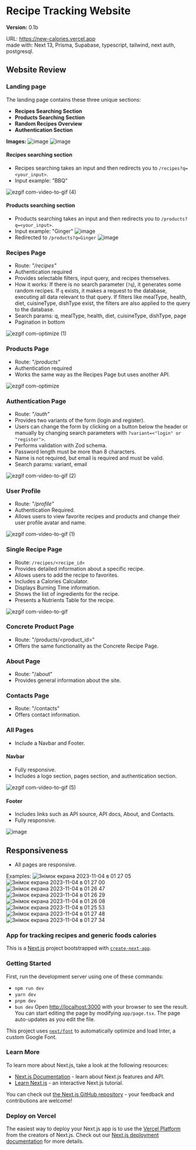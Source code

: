 # Recipe Tracking Website
**Version:** 0.1b
  
URL: https://new-calories.vercel.app  
made with: Next 13, Prisma, Supabase, typescript, tailwind, next auth, postgresql.
## Website Review

### Landing page
The landing page contains these three unique sections:
- **Recipes Searching Section**
- **Products Searching Section**
- **Random Recipes Overview**
- **Authentication Section**

**Images:**
![image](https://github.com/sinarhen/NextCalories/assets/105736826/ca3b5efd-9a6d-4c5f-ab83-04007caaf85f)
![image](https://github.com/sinarhen/NextCalories/assets/105736826/12f7c22a-b7a2-4967-ad4e-3684e25d0fa3)

#### Recipes searching section
- Recipes searching takes an input and then redirects you to `/recipes?q=<your_input>`.
- Input example: "BBQ"

![ezgif com-video-to-gif (4)](https://github.com/sinarhen/NextCalories/assets/105736826/9eb4f599-e22c-4e4e-9ab3-4018e99ab738)

#### Products searching section
- Products searching takes an input and then redirects you to `/products?q=<your_input>`.
- Input example: "Ginger"
![image](https://github.com/sinarhen/NextCalories/assets/105736826/6028b8dd-afda-4829-b668-982230713f4a)
- Redirected to `/products?q=Ginger`
![image](https://github.com/sinarhen/NextCalories/assets/105736826/f906f548-f941-4665-a690-bb834f7a4199)

### Recipes Page
- Route: *"/recipes"*
- Authentication required
- Provides selectable filters, input query, and recipes themselves.
- How it works: If there is no search parameter (`?q`), it generates some random recipes. If `q` exists, it makes a request to the database, executing all data relevant to that query. If filters like mealType, health, diet, cuisineType, dishType exist, the filters are also applied to the query to the database.
- Search params: q, mealType, health, diet, cuisineType, dishType, page
- Pagination in bottom

![ezgif com-optimize (1)](https://github.com/sinarhen/NextCalories/assets/105736826/5aaf83d8-ff8a-45e2-8029-3f923aba076d)



### Products Page
- Route: *"/products"*
- Authentication required
- Works the same way as the Recipes Page but uses another API.

![ezgif com-optimize](https://github.com/sinarhen/NextCalories/assets/105736826/fcb33f17-4a41-4aff-b3dc-00b111257c1c)


### Authentication Page
- Route: *"/auth"*
- Provides two variants of the form (login and register).
- Users can change the form by clicking on a button below the header or manually by changing search parameters with `?variant=<"login" or "register">`.
- Performs validation with Zod schema.
- Password length must be more than 8 characters.
- Name is not required, but email is required and must be valid.
- Search params: variant, email

![ezgif com-video-to-gif (2)](https://github.com/sinarhen/NextCalories/assets/105736826/09d8e019-960f-4567-b71a-6668b5b4cc72)

### User Profile
- Route: *"/profile"*
- Authentication Required.
- Allows users to view favorite recipes and products and change their user profile avatar and name.

![ezgif com-video-to-gif (1)](https://github.com/sinarhen/NextCalories/assets/105736826/92e673fb-f836-47f5-a790-3c02aa1195d4)


### Single Recipe Page
- Route: `/recipes/<recipe_id>`
- Provides detailed information about a specific recipe.
- Allows users to add the recipe to favorites.
- Includes a Calories Calculator.
- Displays Burning Time information.
- Shows the list of ingredients for the recipe.
- Presents a Nutrients Table for the recipe.

![ezgif com-video-to-gif](https://github.com/sinarhen/NextCalories/assets/105736826/1cec4669-b2f6-433d-8515-efbffa7f789d)


### Concrete Product Page
- Route: "/products/<product_id>"
- Offers the same functionality as the Concrete Recipe Page.

### About Page
- Route: "/about"
- Provides general information about the site.

### Contacts Page
- Route: "/contacts"
- Offers contact information.

### All Pages
- Include a Navbar and Footer.

#### Navbar
- Fully responsive.
- Includes a logo section, pages section, and authentication section.

![ezgif com-video-to-gif (5)](https://github.com/sinarhen/NextCalories/assets/105736826/79b1126e-0b4d-4f99-9c03-09827184454d)

#### Footer
- Includes links such as API source, API docs, About, and Contacts.
- Fully responsive.

![image](https://github.com/sinarhen/NextCalories/assets/105736826/2f53ebdf-aa32-4b34-837d-f3d075187cb3)

## Responsiveness
- All pages are responsive.

Examples:
![Знімок екрана 2023-11-04 в 01 27 05](https://github.com/sinarhen/NextCalories/assets/105736826/a9b11d1a-a51f-4db4-bba4-1902b6ba541b)
![Знімок екрана 2023-11-04 в 01 27 00](https://github.com/sinarhen/NextCalories/assets/105736826/cd730798-c040-4c3d-bc18-463d8f86e51d)
![Знімок екрана 2023-11-04 в 01 26 47](https://github.com/sinarhen/NextCalories/assets/105736826/bc02eeee-7561-4903-842c-81fc13d7bd48)
![Знімок екрана 2023-11-04 в 01 26 29](https://github.com/sinarhen/NextCalories/assets/105736826/403f9574-5d1a-41ca-9943-a97b67e18137)
![Знімок екрана 2023-11-04 в 01 26 08](https://github.com/sinarhen/NextCalories/assets/105736826/5eeb2c99-d2d3-4aa6-b6f8-2dc9a9b7fe32)
![Знімок екрана 2023-11-04 в 01 25 53](https://github.com/sinarhen/NextCalories/assets/105736826/e0fbfa6e-7735-490f-8895-a4569dc9590a)
![Знімок екрана 2023-11-04 в 01 27 48](https://github.com/sinarhen/NextCalories/assets/105736826/afe676ed-955d-4e2c-b989-b28fee3d3e38)
![Знімок екрана 2023-11-04 в 01 27 34](https://github.com/sinarhen/NextCalories/assets/105736826/e5614f4c-e167-41c0-a90d-2d603ffed5d2)


### App for tracking recipes and generic foods calories
This is a [Next.js](https://nextjs.org/) project bootstrapped with [`create-next-app`](https://github.com/vercel/next.js/tree/canary/packages/create-next-app).

### Getting Started
First, run the development server using one of these commands:
- `npm run dev`
- `yarn dev`
- `pnpm dev`
- `bun dev`
Open [http://localhost:3000](http://localhost:3000) with your browser to see the result. You can start editing the page by modifying `app/page.tsx`. The page auto-updates as you edit the file.

This project uses [`next/font`](https://nextjs.org/docs/basic-features/font-optimization) to automatically optimize and load Inter, a custom Google Font.

### Learn More
To learn more about Next.js, take a look at the following resources:
- [Next.js Documentation](https://nextjs.org/docs) - learn about Next.js features and API.
- [Learn Next.js](https://nextjs.org/learn) - an interactive Next.js tutorial.

You can check out [the Next.js GitHub repository](https://github.com/vercel/next.js/) - your feedback and contributions are welcome!

### Deploy on Vercel
The easiest way to deploy your Next.js app is to use the [Vercel Platform](https://vercel.com/new?utm_medium=default-template&filter=next.js&utm_source=create-next-app&utm_campaign=create-next-app-readme) from the creators of Next.js. Check out our [Next.js deployment documentation](https://nextjs.org/docs/deployment) for more details.
